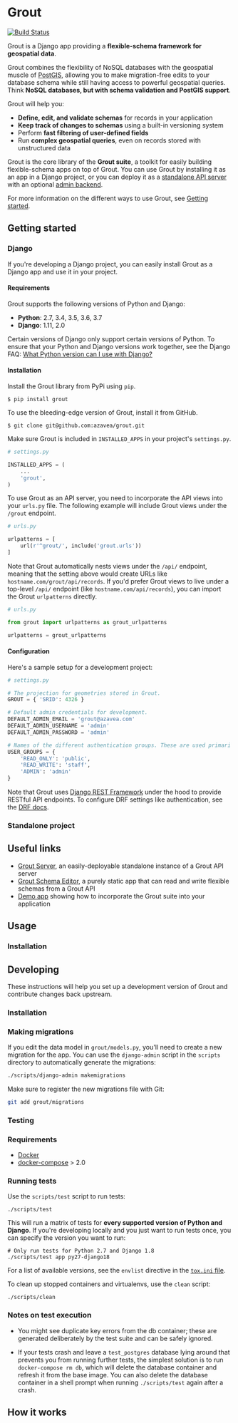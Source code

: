 # Grout 

[![Build Status](https://travis-ci.org/azavea/grout.svg?branch=develop)](https://travis-ci.org/azavea/grout)

Grout is a Django app providing a **flexible-schema framework for geospatial data**.

Grout combines the flexibility of NoSQL databases with the geospatial muscle of
[PostGIS](http://postgis.org/), allowing you to make migration-free edits to
your database schema while still having access to powerful geospatial queries.
Think **NoSQL databases, but with schema validation and PostGIS support**.

Grout will help you:

- **Define, edit, and validate schemas** for records in your application
- **Keep track of changes to schemas** using a built-in versioning system
- Perform **fast filtering of user-defined fields**
- Run **complex geospatial queries**, even on records stored with unstructured data

Grout is the core library of the **Grout suite**, a toolkit for easily building
flexible-schema apps on top of Grout. You can use Grout by installing it as an app
in a Django project, or you can deploy it as a [standalone API
server](https://github.com/azavea/grout-server) with an optional [admin
backend](https://github.com/azavea/grout-schema-editor).

For more information on the different ways to use Grout, see [Getting
started](#getting-started).

## Getting started

### Django

If you're developing a Django project, you can easily install Grout as a
Django app and use it in your project.

#### Requirements

Grout supports the following versions of Python and Django:

- **Python**: 2.7, 3.4, 3.5, 3.6, 3.7
- **Django**: 1.11, 2.0

Certain versions of Django only support certain versions of Python. To ensure
that your Python and Django versions work together, see the Django FAQ: [What
Python version can I use with
Django?](https://docs.djangoproject.com/en/2.1/faq/install/#what-python-version-can-i-use-with-django)

#### Installation

Install the Grout library from PyPi using `pip`.

```
$ pip install grout
```

To use the bleeding-edge version of Grout, install it from GitHub.

```
$ git clone git@github.com:azavea/grout.git
```

Make sure Grout is included in `INSTALLED_APPS` in your project's `settings.py`.

```python
# settings.py

INSTALLED_APPS = (
    ...
    'grout',
)
```

To use Grout as an API server, you need to incorporate the API views into your
`urls.py` file. The following example will include Grout views under the
`/grout` endpoint. 

```python
# urls.py

urlpatterns = [
    url(r'^grout/', include('grout.urls'))
]
```

Note that Grout automatically nests views under the `/api/` endpoint, meaning
that the setting above would create URLs like `hostname.com/grout/api/records`.
If you'd prefer Grout views to live under a top-level `/api/` endpoint (like
`hostname.com/api/records`), you can import the Grout `urlpatterns` directly.

```python
# urls.py

from grout import urlpatterns as grout_urlpatterns

urlpatterns = grout_urlpatterns
```

#### Configuration

Here's a sample setup for a development project:

```python
# settings.py

# The projection for geometries stored in Grout.
GROUT = { 'SRID': 4326 }

# Default admin credentials for development.
DEFAULT_ADMIN_EMAIL = 'grout@azavea.com'
DEFAULT_ADMIN_USERNAME = 'admin'
DEFAULT_ADMIN_PASSWORD = 'admin'

# Names of the different authentication groups. These are used primari
USER_GROUPS = {
    'READ_ONLY': 'public',
    'READ_WRITE': 'staff',
    'ADMIN': 'admin'
}
```

Note that Grout uses [Django REST Framework](http://www.django-rest-framework.org/)
under the hood to provide RESTful API endpoints. To configure DRF settings like
authentication, see the [DRF docs](http://www.django-rest-framework.org/).

### Standalone project

## Useful links

- [Grout Server](https://github.com/azavea/grout-server), an easily-deployable
  standalone instance of a Grout API server
- [Grout Schema Editor](https://github.com/azavea/grout-schema-editor), a
  purely static app that can read and write flexible schemas from a Grout API
- [Demo app](https://github.com/jeancochrane/philly-fliers/) showing how to
  incorporate the Grout suite into your application

## Usage

### Installation



## Developing

These instructions will help you set up a development version of Grout and
contribute changes back upstream.

### Installation



### Making migrations

If you edit the data model in `grout/models.py`, you'll need to create a new
migration for the app. You can use the `django-admin` script in the `scripts`
directory to automatically generate the migrations:

```bash
./scripts/django-admin makemigrations
```

Make sure to register the new migrations file with Git:

```bash
git add grout/migrations
```

### Testing

### Requirements

- [Docker](http://docs.docker.com/installation/ubuntulinux/)
- [docker-compose](https://docs.docker.com/compose/install/) > 2.0

### Running tests

Use the `scripts/test` script to run tests:

```
./scripts/test
```

This will run a matrix of tests for **every supported version of Python and
Django**. If you're developing locally and you just want to run tests once, you
can specify the version you want to run: 

```
# Only run tests for Python 2.7 and Django 1.8
./scripts/test app py27-django18
```

For a list of available versions, see the `envlist` directive in the [`tox.ini`
file](./tox.ini). 

To clean up stopped containers and virtualenvs, use the `clean` script:

```
./scripts/clean
```

### Notes on test execution

- You might see duplicate key errors from the db container; these are generated
deliberately by the test suite and can be safely ignored.

- If your tests crash and leave a `test_postgres` database lying around that prevents you
from running further tests, the simplest solution is to run `docker-compose rm db`, which
will delete the database container and refresh it from the base image. You can
also delete the database container in a shell prompt when running
`./scripts/test` again after a crash.


## How it works 
